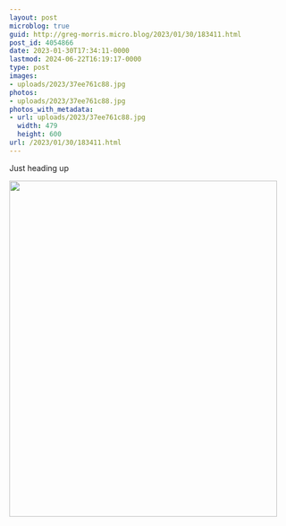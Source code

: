 ```yaml
---
layout: post
microblog: true
guid: http://greg-morris.micro.blog/2023/01/30/183411.html
post_id: 4054866
date: 2023-01-30T17:34:11-0000
lastmod: 2024-06-22T16:19:17-0000
type: post
images:
- uploads/2023/37ee761c88.jpg
photos:
- uploads/2023/37ee761c88.jpg
photos_with_metadata:
- url: uploads/2023/37ee761c88.jpg
  width: 479
  height: 600
url: /2023/01/30/183411.html
---
```

Just heading up

<img src="uploads/2023/37ee761c88.jpg" width="479" height="600" alt="">
